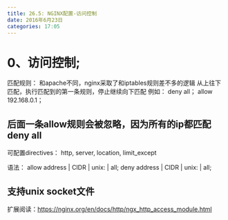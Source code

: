 ```yaml
---
title: 26.5: NGINX配置-访问控制
date: 2016年6月23日
categories: 17:05
---
```

 
0、访问控制;
==========================================
匹配规则：
和apache不同，nginx采取了和iptables规则差不多的逻辑
从上往下匹配，执行匹配到的第一条规则，停止继续向下匹配
例如：
deny all；
allow 192.168.0.1；
## 后面一条allow规则会被忽略，因为所有的ip都匹配deny all
 
可配置directives：
http, server, location, limit_except
 
语法：
allow address | CIDR | unix: | all;
deny address | CIDR | unix: | all;
 
## 支持unix socket文件
 
扩展阅读：https://nginx.org/en/docs/http/ngx_http_access_module.html 
